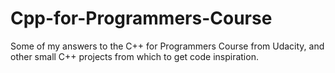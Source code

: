 # Cpp-for-Programmers-Course
Some of my answers to the C++ for Programmers Course from Udacity, and other small C++ projects from which to get code inspiration.
